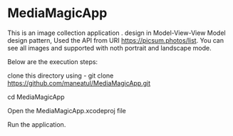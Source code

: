 # MediaMagicApp
This is an image collection  application . design in Model-View-View Model design pattern, Used the API from URI https://picsum.photos/list. You can see all images and supported with noth portrait and landscape mode. 

Below are the execution steps:

clone this directory using - git clone https://github.com/maneatul/MediaMagicApp.git

cd MediaMagicApp

Open the MediaMagicApp.xcodeproj file

Run the application.
